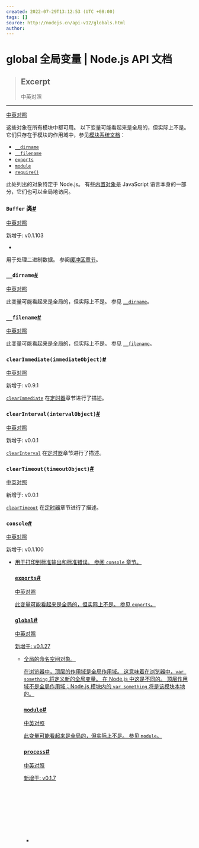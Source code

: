 ```yaml
---
created: 2022-07-29T13:12:53 (UTC +08:00)
tags: []
source: http://nodejs.cn/api-v12/globals.html
author: 
---
```


# global 全局变量 | Node.js API 文档

> ## Excerpt
> 中英对照

---
[中英对照](http://nodejs.cn/api-v12/globals/global_objects.html)

这些对象在所有模块中都可用。 以下变量可能看起来是全局的，但实际上不是。 它们只存在于模块的作用域中，参见[模块系统文档](http://nodejs.cn/api-v12/modules.html)：

-   [`__dirname`](http://nodejs.cn/api-v12/modules.html#modules_dirname)
-   [`__filename`](http://nodejs.cn/api-v12/modules.html#modules_filename)
-   [`exports`](http://nodejs.cn/api-v12/modules.html#modules_exports)
-   [`module`](http://nodejs.cn/api-v12/modules.html#modules_module)
-   [`require()`](http://nodejs.cn/api-v12/modules.html#modules_require_id)

此处列出的对象特定于 Node.js。 有些[内置对象](http://url.nodejs.cn/GMhHSn)是 JavaScript 语言本身的一部分，它们也可以全局地访问。

### `Buffer` 类[#](http://nodejs.cn/api-v12/globals.html#class-buffer)

[中英对照](http://nodejs.cn/api-v12/globals/class_buffer.html)

新增于: v0.1.103

-   [<Function>](http://url.nodejs.cn/ceTQa6)

用于处理二进制数据。 参阅[缓冲区章节](http://nodejs.cn/api-v12/buffer.html)。

### `__dirname`[#](http://nodejs.cn/api-v12/globals.html#__dirname)

[中英对照](http://nodejs.cn/api-v12/globals/dirname.html)

此变量可能看起来是全局的，但实际上不是。 参见 [`__dirname`](http://nodejs.cn/api-v12/modules.html#modules_dirname)。

### `__filename`[#](http://nodejs.cn/api-v12/globals.html#__filename)

[中英对照](http://nodejs.cn/api-v12/globals/filename.html)

此变量可能看起来是全局的，但实际上不是。 参见 [`__filename`](http://nodejs.cn/api-v12/modules.html#modules_filename)。

### `clearImmediate(immediateObject)`[#](http://nodejs.cn/api-v12/globals.html#clearimmediateimmediateobject)

[中英对照](http://nodejs.cn/api-v12/globals/clearimmediate_immediateobject.html)

新增于: v0.9.1

[`clearImmediate`](http://nodejs.cn/api-v12/timers.html#timers_clearimmediate_immediate) 在[定时器](http://nodejs.cn/api-v12/timers.html)章节进行了描述。

### `clearInterval(intervalObject)`[#](http://nodejs.cn/api-v12/globals.html#clearintervalintervalobject)

[中英对照](http://nodejs.cn/api-v12/globals/clearinterval_intervalobject.html)

新增于: v0.0.1

[`clearInterval`](http://nodejs.cn/api-v12/timers.html#timers_clearinterval_timeout) 在[定时器](http://nodejs.cn/api-v12/timers.html)章节进行了描述。

### `clearTimeout(timeoutObject)`[#](http://nodejs.cn/api-v12/globals.html#cleartimeouttimeoutobject)

[中英对照](http://nodejs.cn/api-v12/globals/cleartimeout_timeoutobject.html)

新增于: v0.0.1

[`clearTimeout`](http://nodejs.cn/api-v12/timers.html#timers_cleartimeout_timeout) 在[定时器](http://nodejs.cn/api-v12/timers.html)章节进行了描述。

### `console`[#](http://nodejs.cn/api-v12/globals.html#console)

[中英对照](http://nodejs.cn/api-v12/globals/console.html)

新增于: v0.1.100

-   [<Object>](http://url.nodejs.cn/jzn6Ao)

用于打印到标准输出和标准错误。 参阅 [`console`](http://nodejs.cn/api-v12/console.html) 章节。

### `exports`[#](http://nodejs.cn/api-v12/globals.html#exports)

[中英对照](http://nodejs.cn/api-v12/globals/exports.html)

此变量可能看起来是全局的，但实际上不是。 参见 [`exports`](http://nodejs.cn/api-v12/modules.html#modules_exports)。

### `global`[#](http://nodejs.cn/api-v12/globals.html#global)

[中英对照](http://nodejs.cn/api-v12/globals/global.html)

新增于: v0.1.27

-   [<Object>](http://url.nodejs.cn/jzn6Ao) 全局的命名空间对象。

在浏览器中，顶层的作用域是全局作用域。 这意味着在浏览器中，`var something` 将定义新的全局变量。 在 Node.js 中这是不同的。 顶层作用域不是全局作用域；Node.js 模块内的 `var something` 将是该模块本地的。

### `module`[#](http://nodejs.cn/api-v12/globals.html#module)

[中英对照](http://nodejs.cn/api-v12/globals/module.html)

此变量可能看起来是全局的，但实际上不是。 参见 [`module`](http://nodejs.cn/api-v12/modules.html#modules_module)。

### `process`[#](http://nodejs.cn/api-v12/globals.html#process)

[中英对照](http://nodejs.cn/api-v12/globals/process.html)

新增于: v0.1.7

-   [<Object>](http://url.nodejs.cn/jzn6Ao)

进程对象。 参阅 [`process` 对象](http://nodejs.cn/api-v12/process.html#process_process)章节。

### `queueMicrotask(callback)`[#](http://nodejs.cn/api-v12/globals.html#queuemicrotaskcallback)

[中英对照](http://nodejs.cn/api-v12/globals/queuemicrotask_callback.html)

新增于: v11.0.0

-   `callback` [<Function>](http://url.nodejs.cn/ceTQa6) 要排队的函数。

`queueMicrotask()` 方法将微任务排队以调用 `callback`。 如果 `callback` 抛出异常，则将触发 [`process` 对象](http://nodejs.cn/api-v12/process.html#process_process)的 `'uncaughtException'` 事件。

微任务队列由 V8 管理，并且可以以类似于 [`process.nextTick()`](http://nodejs.cn/api-v12/process.html#process_process_nexttick_callback_args) 队列的方式使用，后者由 Node.js 管理。 在 Node.js 事件循环的每次轮询中，`process.nextTick()` 队列总是在微任务队列之前处理。

```
// 在这里，`queueMicrotask()` 用于确保 'load' 事件总是异步地触发，
// 并且因此始终如一。
// 在这里使用 `process.nextTick()` 会导致 'load' 事件
// 总是在任何其他 promise 作业之前触发。

DataHandler.prototype.load = async function load(key) {
  const hit = this._cache.get(url);
  if (hit !== undefined) {
    queueMicrotask(() => {
      this.emit('load', hit);
    });
    return;
  }

  const data = await fetchData(key);
  this._cache.set(url, data);
  this.emit('load', data);
};
```

### `require()`[#](http://nodejs.cn/api-v12/globals.html#require)

[中英对照](http://nodejs.cn/api-v12/globals/require.html)

此变量可能看起来是全局的，但实际上不是。 参见 [`require()`](http://nodejs.cn/api-v12/modules.html#modules_require_id)。

### `setImmediate(callback[, ...args])`[#](http://nodejs.cn/api-v12/globals.html#setimmediatecallback-args)

[中英对照](http://nodejs.cn/api-v12/globals/setimmediate_callback_args.html)

新增于: v0.9.1

[`setImmediate`](http://nodejs.cn/api-v12/timers.html#timers_setimmediate_callback_args) 在[定时器](http://nodejs.cn/api-v12/timers.html)章节进行了描述。

### `setInterval(callback, delay[, ...args])`[#](http://nodejs.cn/api-v12/globals.html#setintervalcallback-delay-args)

[中英对照](http://nodejs.cn/api-v12/globals/setinterval_callback_delay_args.html)

新增于: v0.0.1

[`setInterval`](http://nodejs.cn/api-v12/timers.html#timers_setinterval_callback_delay_args) 在[定时器](http://nodejs.cn/api-v12/timers.html)章节进行了描述。

### `setTimeout(callback, delay[, ...args])`[#](http://nodejs.cn/api-v12/globals.html#settimeoutcallback-delay-args)

[中英对照](http://nodejs.cn/api-v12/globals/settimeout_callback_delay_args.html)

新增于: v0.0.1

[`setTimeout`](http://nodejs.cn/api-v12/timers.html#timers_settimeout_callback_delay_args) 在[定时器](http://nodejs.cn/api-v12/timers.html)章节进行了描述。

### `TextDecoder`[#](http://nodejs.cn/api-v12/globals.html#textdecoder)

[中英对照](http://nodejs.cn/api-v12/globals/textdecoder.html)

新增于: v11.0.0

WHATWG `TextDecoder` 类。 参阅 [`TextDecoder`](http://nodejs.cn/api-v12/util.html#util_class_util_textdecoder) 章节。

### `TextEncoder`[#](http://nodejs.cn/api-v12/globals.html#textencoder)

[中英对照](http://nodejs.cn/api-v12/globals/textencoder.html)

新增于: v11.0.0

WHATWG `TextEncoder` 类。 参阅 [`TextEncoder`](http://nodejs.cn/api-v12/util.html#util_class_util_textencoder) 章节。

### `URL`[#](http://nodejs.cn/api-v12/globals.html#url)

[中英对照](http://nodejs.cn/api-v12/globals/url.html)

新增于: v10.0.0

WHATWG `URL` 类。 参阅 [`URL`](http://nodejs.cn/api-v12/url.html#url_class_url) 章节。

### `URLSearchParams`[#](http://nodejs.cn/api-v12/globals.html#urlsearchparams)

[中英对照](http://nodejs.cn/api-v12/globals/urlsearchparams.html)

新增于: v10.0.0

WHATWG `URLSearchParams` 类。 参阅 [`URLSearchParams`](http://nodejs.cn/api-v12/url.html#url_class_urlsearchparams) 章节。

### `WebAssembly`[#](http://nodejs.cn/api-v12/globals.html#webassembly)

[中英对照](http://nodejs.cn/api-v12/globals/webassembly.html)

新增于: v8.0.0

-   [<Object>](http://url.nodejs.cn/jzn6Ao)

该对象充当所有 W3C [WebAssembly](http://url.nodejs.cn/cEivN6) 相关功能的命名空间。 有关用法和兼容性，请参阅 [Mozilla 开发者网络](http://url.nodejs.cn/g23oec)。
